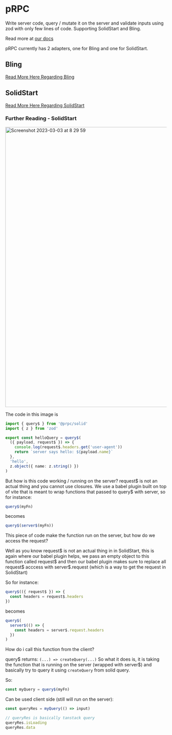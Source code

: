 # pRPC

Write server code, query / mutate it on the server and validate inputs using zod with only few lines of code. Supporting SolidStart and Bling.

Read more at [our docs](https://prpc.vercel.app)

pRPC currently has 2 adapters, one for Bling and one for SolidStart.

## Bling

[Read More Here Regarding Bling](https://prpc.vercel.app/react/install)

## SolidStart

[Read More Here Regarding SolidStart](https://prpc.vercel.app/solid/install)

### Further Reading - SolidStart

<img width="875" alt="Screenshot 2023-03-03 at 8 29 59" src="https://user-images.githubusercontent.com/91349014/222648058-3e0d5c2a-0c93-4b35-a673-f0955fb94f99.png">

The code in this image is

```ts
import { query$ } from '@prpc/solid'
import { z } from 'zod'

export const helloQuery = query$(
  ({ payload, request$ }) => {
    console.log(request$.headers.get('user-agent'))
    return `server says hello: ${payload.name}`
  },
  'hello',
  z.object({ name: z.string() })
)
```

But how is this code working / running on the server? request$ is not an actual thing and you cannot use closures.
We use a babel plugin built on top of vite that is meant to wrap functions that passed to query$ with server, so for instance:

```ts
query$(myFn)
```

becomes

```ts
query$(server$(myFn))
```

This piece of code make the function run on the server, but how do we access the request?

Well as you know request$ is not an actual thing in in SolidStart, this is again where our babel plugin helps, we pass an empty object to this function called request$ and then our babel plugin makes sure to replace all request$ acccess with server$.request (which is a way to get the request in SolidStart)

So for instance:

```ts
query$(({ request$ }) => {
  const headers = request$.headers
})
```

becomes

```ts
query$(
  server$(() => {
    const headers = server$.request.headers
  })
)
```

How do i call this function from the client?

query$ returns: `(...) => createQuery(...)`
So what it does is, it is taking the function that is running on the server (wrapped with server$) and basically try to query it using `createQuery` from solid query.

So:

```ts
const myQuery = query$(myFn)
```

Can be used client side (still will run on the server):

```ts
const queryRes = myQuery(() => input)

// queryRes is basically tanstack query
queryRes.isLoading
queryRes.data
```

